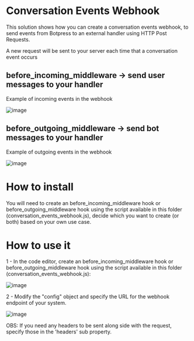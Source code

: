 # Conversation Events Webhook

This solution shows how you can create a conversation events webhook, to send events from Botpress to an external handler using HTTP Post Requests.

A new request will be sent to your server each time that a conversation event occurs

## before_incoming_middleware -> send user messages to your handler

Example of incoming events in the webhook

![image](https://user-images.githubusercontent.com/13484138/185236822-85973382-a515-4a49-bbb9-3b0ea3f5614d.png)

## before_outgoing_middleware -> send bot messages to your handler

Example of outgoing events in the webhook

![image](https://user-images.githubusercontent.com/13484138/185236561-ddf8981e-47a2-4d4c-994f-d90e9b18b78d.png)

# How to install

You will need to create an before_incoming_middleware hook or before_outgoing_middleware hook using the script available in this folder (conversation_events_webhook.js), decide which you want to create (or both) based on your own use case.

# How to use it

1 - In the code editor, create an before_incoming_middleware hook or before_outgoing_middleware hook using the script available in this folder (conversation_events_webhook.js):

![image](https://user-images.githubusercontent.com/13484138/185235821-0c08f73b-283a-4c0b-81c1-cc43b636947f.png)

2 - Modify the "config" object and specify the URL for the webhook endpoint of your system.

![image](https://user-images.githubusercontent.com/13484138/185235005-39f06c2c-339d-4cac-a206-eb71f60cceaf.png)

OBS: If you need any headers to be sent along side with the request, specify those in the 'headers' sub property.

